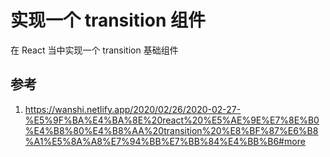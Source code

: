 # 实现一个 transition 组件

在 React 当中实现一个 transition 基础组件

## 参考

1. https://wanshi.netlify.app/2020/02/26/2020-02-27-%E5%9F%BA%E4%BA%8E%20react%20%E5%AE%9E%E7%8E%B0%E4%B8%80%E4%B8%AA%20transition%20%E8%BF%87%E6%B8%A1%E5%8A%A8%E7%94%BB%E7%BB%84%E4%BB%B6#more
